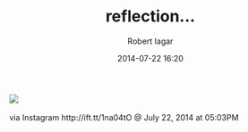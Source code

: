 ﻿---
layout: post
title: reflection...
date: 2014-07-22 16:20
author: "Robert Iagar"
comments: true
tags: [Day to day, IFTTT, Instagram]
---
<div><img src='http://robertiagar.files.wordpress.com/2014/07/f5ce0-10507839_330535807104754_1275391519_n.jpg' /><br /><br /><div>via Instagram http://ift.tt/1na04tO @ July 22, 2014 at 05:03PM</div><br /></div>
